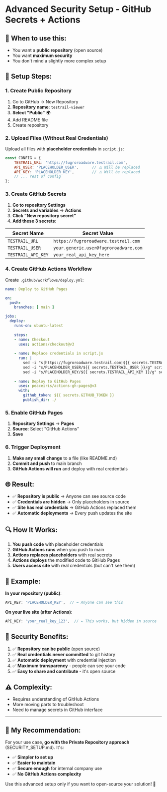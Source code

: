 # Advanced Security Setup - GitHub Secrets + Actions

## 🎯 When to use this:

- You want a **public repository** (open source)
- You want **maximum security**
- You don't mind a slightly more complex setup

## 🔧 Setup Steps:

### 1. Create Public Repository
1. Go to GitHub → New Repository
2. **Repository name**: `testrail-viewer`
3. **Select "Public"** 🌍
4. Add README file
5. Create repository

### 2. Upload Files (Without Real Credentials)
Upload all files with **placeholder credentials** in `script.js`:

```javascript
const CONFIG = {
    TESTRAIL_URL: 'https://fugroroadware.testrail.com',
    API_USER: 'PLACEHOLDER_USER',      // ⚠️ Will be replaced
    API_KEY: 'PLACEHOLDER_KEY',        // ⚠️ Will be replaced
    // ... rest of config
};
```

### 3. Create GitHub Secrets
1. **Go to repository Settings**
2. **Secrets and variables** → **Actions**
3. **Click "New repository secret"**
4. **Add these 3 secrets**:

| Secret Name | Secret Value |
|-------------|--------------|
| `TESTRAIL_URL` | `https://fugroroadware.testrail.com` |
| `TESTRAIL_USER` | `your.generic.user@fugroroadware.com` |
| `TESTRAIL_API_KEY` | `your_real_api_key_here` |

### 4. Create GitHub Actions Workflow

Create `.github/workflows/deploy.yml`:

```yaml
name: Deploy to GitHub Pages

on:
  push:
    branches: [ main ]

jobs:
  deploy:
    runs-on: ubuntu-latest
    
    steps:
    - name: Checkout
      uses: actions/checkout@v3
    
    - name: Replace credentials in script.js
      run: |
        sed -i "s|https://fugroroadware.testrail.com|${{ secrets.TESTRAIL_URL }}|g" script.js
        sed -i "s/PLACEHOLDER_USER/${{ secrets.TESTRAIL_USER }}/g" script.js
        sed -i "s/PLACEHOLDER_KEY/${{ secrets.TESTRAIL_API_KEY }}/g" script.js
    
    - name: Deploy to GitHub Pages
      uses: peaceiris/actions-gh-pages@v3
      with:
        github_token: ${{ secrets.GITHUB_TOKEN }}
        publish_dir: ./
```

### 5. Enable GitHub Pages
1. **Repository Settings** → **Pages**
2. **Source**: Select "GitHub Actions"
3. **Save**

### 6. Trigger Deployment
1. **Make any small change** to a file (like README.md)
2. **Commit and push** to main branch
3. **GitHub Actions will run** and deploy with real credentials

## 🌐 Result:

- ✅ **Repository is public** → Anyone can see source code
- ✅ **Credentials are hidden** → Only placeholders in source
- ✅ **Site has real credentials** → GitHub Actions replaced them
- ✅ **Automatic deployments** → Every push updates the site

## 🔍 How It Works:

1. **You push code** with placeholder credentials
2. **GitHub Actions runs** when you push to main
3. **Actions replaces placeholders** with real secrets
4. **Actions deploys** the modified code to GitHub Pages
5. **Users access site** with real credentials (but can't see them)

## 🎯 Example:

**In your repository (public)**:
```javascript
API_KEY: 'PLACEHOLDER_KEY',  // ← Anyone can see this
```

**On your live site (after Actions)**:
```javascript
API_KEY: 'your_real_key_123',  // ← This works, but hidden in source
```

## 🔐 Security Benefits:

1. ✅ **Repository can be public** (open source)
2. ✅ **Real credentials never committed** to git history
3. ✅ **Automatic deployment** with credential injection
4. ✅ **Maximum transparency** - people can see your code
5. ✅ **Easy to share and contribute** - it's open source

## ⚠️ Complexity:

- Requires understanding of GitHub Actions
- More moving parts to troubleshoot
- Need to manage secrets in GitHub interface

---

## 🎯 My Recommendation:

For your use case, **go with the Private Repository approach** (SECURITY_SETUP.md). It's:
- ✅ **Simpler to set up**
- ✅ **Easier to maintain**
- ✅ **Secure enough** for internal company use
- ✅ **No GitHub Actions complexity**

Use this advanced setup only if you want to open-source your solution! 🚀
